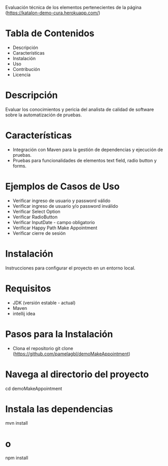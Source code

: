 Evaluación técnica de los elementos pertenecientes de la página (https://katalon-demo-cura.herokuapp.com/)

# Tabla de Contenidos
- Descripción
- Características
- Instalación
- Uso
- Contribución
- Licencia
# Descripción
Evaluar los conocimientos y pericia del analista de calidad de software sobre la automatización de pruebas.

# Características
- Integración con Maven para la gestión de dependencias y ejecución de pruebas.
- Pruebas para funcionalidades de elementos text field, radio button y forms.
# Ejemplos de Casos de Uso
- Verificar ingreso de usuario y password válido
- Verificar ingreso de usuario y/o password inválido
- Verificar Select Option
- Verificar RadioButton
- Verificar InputDate - campo obligatorio
- Verificar Happy Path Make Appointment
- Verificar cierre de sesión

# Instalación
Instrucciones para configurar el proyecto en un entorno local.

# Requisitos
- JDK (versión estable - actual)
- Maven
- intellij idea

# Pasos para la Instalación
- Clona el repositorio
git clone (https://github.com/pamelagbl/demoMakeAppointment)

# Navega al directorio del proyecto
cd demoMakeAppointment

# Instala las dependencias
mvn install
# o
npm install
